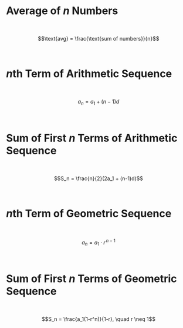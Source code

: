 # Average of $n$ Numbers

<BR>

```math
\text{avg} = \frac{\text{sum of numbers}}{n}
```

<BR>

# $n$th Term of Arithmetic Sequence

<BR>

```math
a_n = a_1 + (n-1)d
```

<BR>

# Sum of First $n$ Terms of Arithmetic Sequence

<BR>

```math
S_n = \frac{n}{2}(2a_1 + (n-1)d)
```

<BR>

# $n$th Term of Geometric Sequence

<BR>

```math
a_n = a_1 \cdot r^{\,n-1}
```

<BR>

# Sum of First $n$ Terms of Geometric Sequence

<BR>

```math
S_n = \frac{a_1(1-r^n)}{1-r}, \quad r \neq 1
```

<BR>

